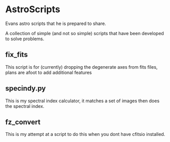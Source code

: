 # AstroScripts

Evans astro scripts that he is prepared to share.

A collection of simple (and not so simple) scripts that have been developed to solve problems.

## fix_fits

This script is for (currently) dropping the degenerate axes from fits files, plans are afoot to add additional features

## specindy.py

This is my spectral index calculator, it matches a set of images then does the spectral index.

## fz_convert

This is my attempt at a script to do this when you dont have cfitsio installed.

